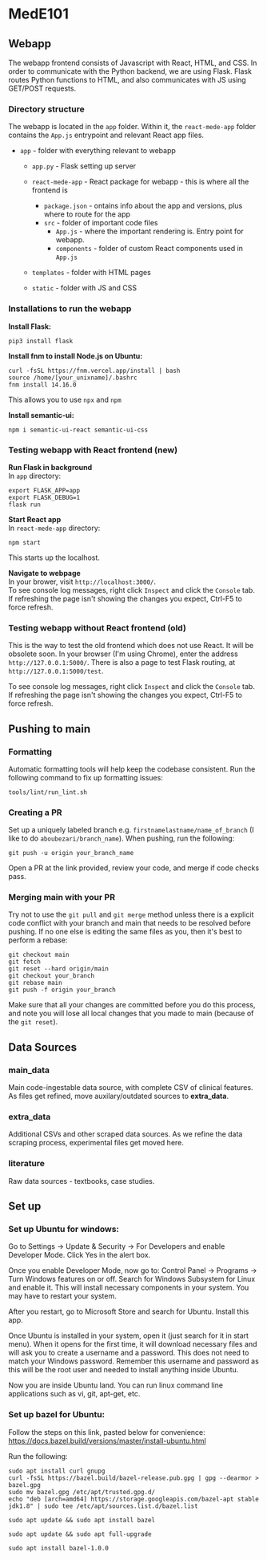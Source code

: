 # MedE101

## Webapp

The webapp frontend consists of Javascript with React, HTML, and CSS. In order to communicate with the Python backend, we are using Flask. Flask routes Python functions to HTML, and also communicates with JS using GET/POST requests.

### Directory structure
The webapp is located in the `app` folder. Within it, the `react-mede-app` folder contains the `App.js` entrypoint and relevant React app files.    
  
  * `app` - folder with everything relevant to webapp
    * `app.py`  - Flask setting up server  
    * `react-mede-app` - React package for webapp - this is where all the frontend is  
      * `package.json` - ontains info about the app and versions, plus where to route for the app  
      * `src` - folder of important code files   
        * `App.js` - where the important rendering is. Entry point for webapp.
        * `components` - folder of custom React components used in `App.js`

    * `templates` - folder with HTML pages    
    * `static` - folder with JS and CSS         

### Installations to run the webapp
**Install Flask:**
```
pip3 install flask
```

**Install fnm to install Node.js on Ubuntu:**
```
curl -fsSL https://fnm.vercel.app/install | bash  
source /home/[your_unixname]/.bashrc  
fnm install 14.16.0  
```
This allows you to use `npx` and `npm`

**Install semantic-ui:**
```
npm i semantic-ui-react semantic-ui-css
```

### Testing webapp with React frontend (new)
**Run Flask in background**  
In `app` directory:
```
export FLASK_APP=app
export FLASK_DEBUG=1
flask run  
```

**Start React app**  
In `react-mede-app` directory:
```
npm start
```
This starts up the localhost.

**Navigate to webpage**  
In your brower, visit `http://localhost:3000/`.   
To see console log messages, right click `Inspect` and click the `Console` tab. If refreshing the page isn't showing the changes you expect, Ctrl-F5 to force refresh.  



### Testing webapp without React frontend (old)
This is the way to test the old frontend which does not use React. It will be obsolete soon. In your browser (I'm using Chrome), enter the address `http://127.0.0.1:5000/`. There is also a page to test Flask routing, at `http://127.0.0.1:5000/test`.

To see console log messages, right click `Inspect` and click the `Console` tab. If refreshing the page isn't showing the changes you expect, Ctrl-F5 to force refresh.


## Pushing to main

### Formatting
Automatic formatting tools will help keep the codebase consistent. Run the following command to fix up formatting issues: 
```
tools/lint/run_lint.sh
```

### Creating a PR
Set up a uniquely labeled branch e.g. `firstnamelastname/name_of_branch` (I like to do `aboubezari/branch_name`). When pushing, run the following: 
```
git push -u origin your_branch_name
```
Open a PR at the link provided, review your code, and merge if code checks pass.

### Merging main with your PR
Try not to use the `git pull` and `git merge` method unless there is a explicit code conflict with your branch and main that needs to be resolved before pushing. If no one else is editing the same files as you, then it's best to perform a rebase: 
```
git checkout main
git fetch
git reset --hard origin/main
git checkout your_branch
git rebase main
git push -f origin your_branch
```
Make sure that all your changes are committed before you do this process, and note you will lose all local changes that you made to main (because of the `git reset`).

## Data Sources

### main_data
Main code-ingestable data source, with complete CSV of clinical features. As files get refined, move auxilary/outdated sources to **extra_data**.

### extra_data
Additional CSVs and other scraped data sources. As we refine the data scraping process, experimental files get moved here.

### literature
Raw data sources - textbooks, case studies.

## Set up
### Set up Ubuntu for windows:
Go to Settings -> Update & Security -> For Developers and enable Developer Mode. Click Yes in the alert box.

Once you enable Developer Mode, now go to: Control Panel -> Programs -> Turn Windows features on or off. Search for Windows Subsystem for Linux and enable it. This will install necessary components in your system. You may have to restart your system.

After you restart, go to Microsoft Store and search for Ubuntu. Install this app.

Once Ubuntu is installed in your system, open it (just search for it in start menu). When it opens for the first time, it will download necessary files and will ask you to create a username and a password. This does not need to match your Windows password. Remember this username and password as this will be the root user and needed to install anything inside Ubuntu.

Now you are inside Ubuntu land. You can run linux command line applications such as vi, git, apt-get, etc.

### Set up bazel for Ubuntu: 
Follow the steps on this link, pasted below for convenience: https://docs.bazel.build/versions/master/install-ubuntu.html

Run the following: 
```
sudo apt install curl gnupg
curl -fsSL https://bazel.build/bazel-release.pub.gpg | gpg --dearmor > bazel.gpg
sudo mv bazel.gpg /etc/apt/trusted.gpg.d/
echo "deb [arch=amd64] https://storage.googleapis.com/bazel-apt stable jdk1.8" | sudo tee /etc/apt/sources.list.d/bazel.list
```

```
sudo apt update && sudo apt install bazel
```

```
sudo apt update && sudo apt full-upgrade
```

```
sudo apt install bazel-1.0.0
```
